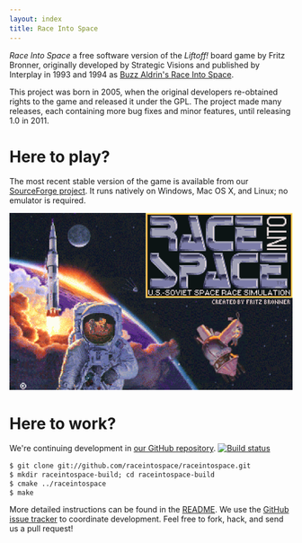 ```yaml
---
layout: index
title: Race Into Space
---
```

*Race Into Space* a free software version of the *Liftoff!* board game by Fritz Bronner, originally developed by Strategic Visions and published by Interplay in 1993 and 1994 as [Buzz Aldrin's Race Into Space](http://en.wikipedia.org/wiki/Buzz_Aldrin%27s_Race_into_Space).

This project was born in 2005, when the original developers re-obtained rights to the game and released it under the GPL. The project made many releases, each containing more bug fixes and minor features, until releasing 1.0 in 2011.

# Here to play?

The most recent stable version of the game is available from our [SourceForge project](https://sourceforge.net/projects/raceintospace/). It runs natively on Windows, Mac OS X, and Linux; no emulator is required.

![Splash screen](/images/screenshots/splash_screen.png)

# Here to work?

We're continuing development in [our GitHub repository](https://github.com/raceintospace/raceintospace). <a href="https://travis-ci.org/raceintospace/raceintospace"><img class="travis" src="https://secure.travis-ci.org/raceintospace/raceintospace.png?branch=master" alt="Build status"></a>

    $ git clone git://github.com/raceintospace/raceintospace.git
    $ mkdir raceintospace-build; cd raceintospace-build
    $ cmake ../raceintospace
    $ make

More detailed instructions can be found in the [README](https://github.com/raceintospace/raceintospace#readme). We use the [GitHub issue tracker](https://github.com/raceintospace/raceintospace/issues?state=open) to coordinate development. Feel free to fork, hack, and send us a pull request!